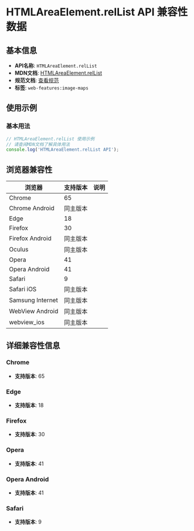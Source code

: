 # HTMLAreaElement.relList API 兼容性数据

## 基本信息

- **API名称**: `HTMLAreaElement.relList`
- **MDN文档**: [HTMLAreaElement.relList](https://developer.mozilla.org/docs/Web/API/HTMLAreaElement/relList)
- **规范文档**: [查看规范](https://html.spec.whatwg.org/multipage/image-maps.html#dom-area-rellist)
- **标签**: `web-features:image-maps`

## 使用示例

### 基本用法

```javascript
// HTMLAreaElement.relList 使用示例
// 请查阅MDN文档了解具体用法
console.log('HTMLAreaElement.relList API');
```

## 浏览器兼容性

| 浏览器 | 支持版本 | 说明 |
|--------|----------|------|
| Chrome | 65 |  |
| Chrome Android | 同主版本 |  |
| Edge | 18 |  |
| Firefox | 30 |  |
| Firefox Android | 同主版本 |  |
| Oculus | 同主版本 |  |
| Opera | 41 |  |
| Opera Android | 41 |  |
| Safari | 9 |  |
| Safari iOS | 同主版本 |  |
| Samsung Internet | 同主版本 |  |
| WebView Android | 同主版本 |  |
| webview_ios | 同主版本 |  |

## 详细兼容性信息

### Chrome

- **支持版本**: 65

### Edge

- **支持版本**: 18

### Firefox

- **支持版本**: 30

### Opera

- **支持版本**: 41

### Opera Android

- **支持版本**: 41

### Safari

- **支持版本**: 9

